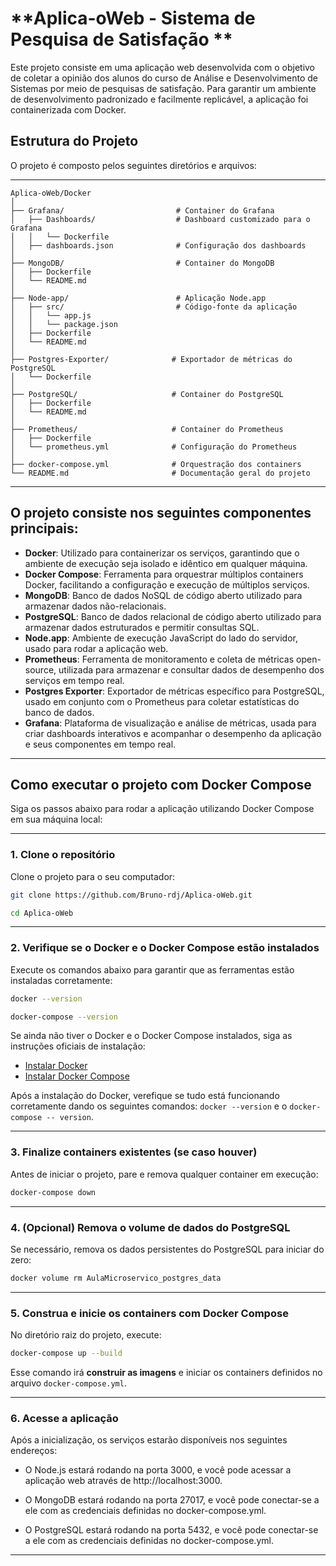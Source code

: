 # **Aplica-oWeb - Sistema de Pesquisa de Satisfação **

Este projeto consiste em uma aplicação web desenvolvida com o objetivo de coletar a opinião dos alunos do curso de Análise e Desenvolvimento de Sistemas por meio de pesquisas de satisfação. Para garantir um ambiente de desenvolvimento padronizado e facilmente replicável, a aplicação foi containerizada com Docker.

## Estrutura do Projeto

O projeto é composto pelos seguintes diretórios e arquivos:

---
```plaintext
Aplica-oWeb/Docker
│
├── Grafana/                         # Container do Grafana
│   ├── Dashboards/                  # Dashboard customizado para o Grafana
│   │   └── Dockerfile
│   ├── dashboards.json              # Configuração dos dashboards
│
├── MongoDB/                         # Container do MongoDB
│   ├── Dockerfile
│   └── README.md
│
├── Node-app/                        # Aplicação Node.app
│   ├── src/                         # Código-fonte da aplicação
│   │   └── app.js
│   │   └── package.json
│   ├── Dockerfile
│   └── README.md
│
├── Postgres-Exporter/              # Exportador de métricas do PostgreSQL
│   └── Dockerfile
│
├── PostgreSQL/                     # Container do PostgreSQL
│   ├── Dockerfile
│   └── README.md
│
├── Prometheus/                     # Container do Prometheus
│   ├── Dockerfile
│   └── prometheus.yml              # Configuração do Prometheus
│
├── docker-compose.yml              # Orquestração dos containers
└── README.md                       # Documentação geral do projeto
```
---

## O projeto consiste nos seguintes componentes principais:

- **Docker**: Utilizado para containerizar os serviços, garantindo que o ambiente de execução seja isolado e idêntico em qualquer máquina.
- **Docker Compose**: Ferramenta para orquestrar múltiplos containers Docker, facilitando a configuração e execução de múltiplos serviços.
- **MongoDB**: Banco de dados NoSQL de código aberto utilizado para armazenar dados não-relacionais.
- **PostgreSQL**: Banco de dados relacional de código aberto utilizado para armazenar dados estruturados e permitir consultas SQL.
- **Node.app**: Ambiente de execução JavaScript do lado do servidor, usado para rodar a aplicação web.
- **Prometheus**: Ferramenta de monitoramento e coleta de métricas open-source, utilizada para armazenar e consultar dados de desempenho dos serviços em tempo real.
- **Postgres Exporter**: Exportador de métricas específico para PostgreSQL, usado em conjunto com o Prometheus para coletar estatísticas do banco de dados.
- **Grafana**: Plataforma de visualização e análise de métricas, usada para criar dashboards interativos e acompanhar o desempenho da aplicação e seus componentes em tempo real.

---

## Como executar o projeto com Docker Compose

Siga os passos abaixo para rodar a aplicação utilizando Docker Compose em sua máquina local:

---

### **1. Clone o repositório**

Clone o projeto para o seu computador:

```bash
git clone https://github.com/Bruno-rdj/Aplica-oWeb.git

cd Aplica-oWeb
```

---

### **2. Verifique se o Docker e o Docker Compose estão instalados**

Execute os comandos abaixo para garantir que as ferramentas estão instaladas corretamente:

```bash
docker --version

docker-compose --version
```

Se ainda não tiver o Docker e o Docker Compose instalados, siga as instruções oficiais de instalação:

- [Instalar Docker](https://docs.docker.com/get-docker/)
- [Instalar Docker Compose](https://docs.docker.com/compose/install/)

Após a instalação do Docker, verefique se tudo está funcionando corretamente dando os seguintes comandos: `docker --version` e o `docker-compose -- version`.

---

### **3. Finalize containers existentes (se caso houver)**

Antes de iniciar o projeto, pare e remova qualquer container em execução:

```bash
docker-compose down
```

---

### **4. (Opcional) Remova o volume de dados do PostgreSQL**

Se necessário, remova os dados persistentes do PostgreSQL para iniciar do zero:

```bash
docker volume rm AulaMicroservico_postgres_data
```

---

### **5. Construa e inicie os containers com Docker Compose**

No diretório raiz do projeto, execute:

```bash
docker-compose up --build
```

Esse comando irá **construir as imagens** e iniciar os containers definidos no arquivo `docker-compose.yml`.

---

### **6. Acesse a aplicação**

Após a inicialização, os serviços estarão disponíveis nos seguintes endereços:

* O Node.js estará rodando na porta 3000, e você pode acessar a aplicação web através de http://localhost:3000.

* O MongoDB estará rodando na porta 27017, e você pode conectar-se a ele com as credenciais definidas no docker-compose.yml.

* O PostgreSQL estará rodando na porta 5432, e você pode conectar-se a ele com as credenciais definidas no docker-compose.yml.

---



